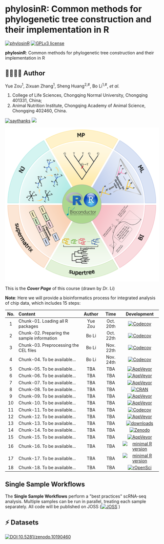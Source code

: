 # phylosinR: Common methods for phylogenetic tree construction and their implementation in R # 

[![phylosinR](https://img.shields.io/badge/array2biology-black?style=for-the-badge&logo=icq&logolColor=42F425)](https://github.com/libcell/array2biology) 
[![GPLv3 license](https://img.shields.io/badge/License-GPLv3-red.svg)](http://perso.crans.org/besson/LICENSE.html)

**phylosinR**: Common methods for phylogenetic tree construction and their implementation in R

## 👩‍🏫👨‍🏫 Author 

Yue Zou<sup>1</sup>, Zixuan Zhang<sup>1</sup>, Sheng Huang<sup>2,#</sup>, Bo Li<sup>1,#</sup>, *et al.*

1) College of Life Sciences, Chongqing Normal University, Chongqing 401331, China;
2) Animal Nutrition Institute, Chongqing Academy of Animal Science, Chongqing 402460, China.

[![saythanks](https://img.shields.io/badge/say-thanks-ff69b4.svg)](https://libcell.github.io)
[![](https://img.shields.io/badge/follow%20me%20on-WeChat-green.svg)](https://libcell.github.io)

<img src = "image/Graphical_abstract.png" width = "800" align = "middle"> 

This is the ***Cover Page*** of this course (drawn by *Dr*. Li)

**Note**: Here we will provide a bioinformatics process for integrated analysis of chip data, which includes 15 steps: 

| No. | Content | Author | Time | Development |
| :----: | :---- | :----: | :----: | :----: |
| 1 | Chunk-01. Loading all R packages | Yue Zou | Oct. 20th | [![Codecov](https://codecov.io/github/ropensci/drake/coverage.svg?branch=master)](https://codecov.io/github/ropensci/drake?branch=master) |
| 2 | Chunk-02. Preparing the sample information | Bo Li | Oct. 22th | [![Codecov](https://codecov.io/github/ropensci/drake/coverage.svg?branch=master)](https://codecov.io/github/ropensci/drake?branch=master) |
| 3 | Chunk-03. Preprocessing the CEL files | Bo Li | Nov. 22th | [![Codecov](https://codecov.io/github/ropensci/drake/coverage.svg?branch=master)](https://codecov.io/github/ropensci/drake?branch=master) |
| 4 | Chunk-04. To be available... | Bo Li | Nov. 24th | [![Codecov](https://codecov.io/github/ropensci/drake/coverage.svg?branch=master)](https://codecov.io/github/ropensci/drake?branch=master) |
| 5 | Chunk-05. To be available... | TBA | TBA | [![AppVeyor](https://ci.appveyor.com/api/projects/status/4ypc9xnmqt70j94e?svg=true)](https://ci.appveyor.com/project/ropensci/drake) |
| 6 | Chunk-06. To be available... | TBA | TBA | [![AppVeyor](https://ci.appveyor.com/api/projects/status/4ypc9xnmqt70j94e?svg=true)](https://ci.appveyor.com/project/ropensci/drake) |
| 7 | Chunk-07. To be available... | TBA | TBA | [![AppVeyor](https://ci.appveyor.com/api/projects/status/4ypc9xnmqt70j94e?svg=true)](https://ci.appveyor.com/project/ropensci/drake) |
| 8 | Chunk-08. To be available... | TBA | TBA | [![CRAN](http://www.r-pkg.org/badges/version/drake)](http://cran.r-project.org/package=drake) |
| 9 | Chunk-09. To be available... | TBA | TBA | [![AppVeyor](https://ci.appveyor.com/api/projects/status/4ypc9xnmqt70j94e?svg=true)](https://ci.appveyor.com/project/ropensci/drake) |
| 10 | Chunk-10. To be available... | TBA | TBA | [![AppVeyor](https://ci.appveyor.com/api/projects/status/4ypc9xnmqt70j94e?svg=true)](https://ci.appveyor.com/project/ropensci/drake) |
| 11 | Chunk-11. To be available... | TBA | TBA | [![Codecov](https://codecov.io/github/ropensci/drake/coverage.svg?branch=master)](https://codecov.io/github/ropensci/drake?branch=master) |
| 12 | Chunk-12. To be available... | TBA | TBA | [![AppVeyor](https://ci.appveyor.com/api/projects/status/4ypc9xnmqt70j94e?svg=true)](https://ci.appveyor.com/project/ropensci/drake) |
| 13 | Chunk-13. To be available... | TBA | TBA | [![downloads](http://cranlogs.r-pkg.org/badges/drake)](http://cran.rstudio.com/package=drake) |
| 14 | Chunk-14. To be available... | TBA | TBA | [![Zenodo](https://zenodo.org/badge/82609103.svg)](https://zenodo.org/badge/latestdoi/82609103) |
| 15 | Chunk-15. To be available... | TBA | TBA | [![AppVeyor](https://ci.appveyor.com/api/projects/status/4ypc9xnmqt70j94e?svg=true)](https://ci.appveyor.com/project/ropensci/drake) |
| 16 | Chunk-16. To be available... | TBA | TBA | [![minimal R version](https://img.shields.io/badge/R%3E%3D-3.2.0-blue.svg)](https://cran.r-project.org/) |
| 17 | Chunk-17. To be available... | TBA | TBA | [![minimal R version](https://img.shields.io/badge/R%3E%3D-3.2.0-blue.svg)](https://cran.r-project.org/) |
| 18 | Chunk-18. To be available... | TBA | TBA | [![rOpenSci](https://badges.ropensci.org/156_status.svg)](https://github.com/ropensci/onboarding/issues/156) |

Single Sample Workflows
-----------------------

The **Single Sample Workflows** perform a "best practices" scRNA-seq analysis. Multiple samples can be run in parallel, treating each sample separately. All code will be published on JOSS ([![JOSS](http://joss.theoj.org/papers/10.21105/joss.00550/status.svg)](https://doi.org/10.21105/joss.00550) )

## ⚡ Datasets

[![DOI:10.5281/zenodo.10190460](https://zenodo.org/badge/DOI/10.5281/zenodo.10190460.svg)](https://doi.org/10.5281/zenodo.10190460)

